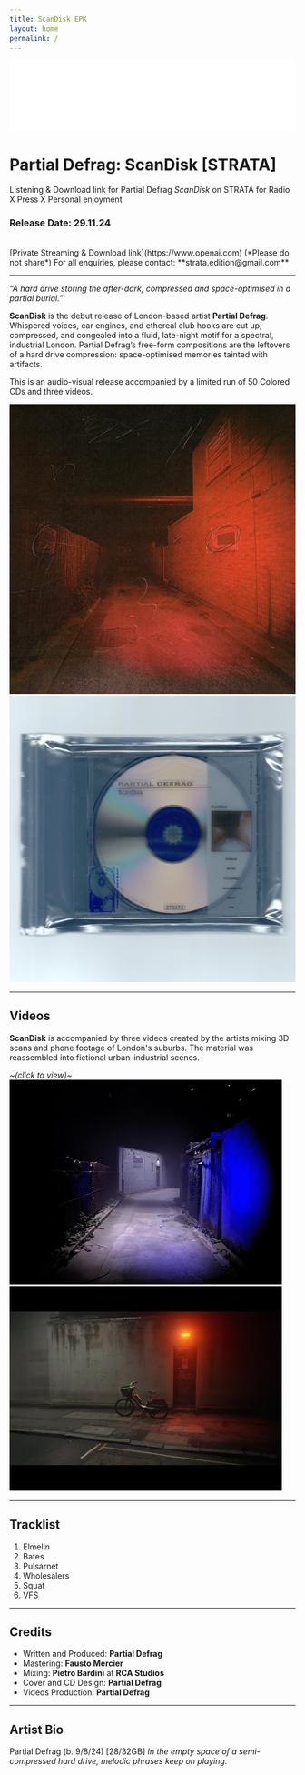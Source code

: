 ```yaml
---
title: ScanDisk EPK
layout: home
permalink: /
---
```


<img src="logo.png" alt="Strata Logo" class="centered-logo">

# Partial Defrag: ScanDisk [STRATA]

Listening & Download link for Partial Defrag *ScanDisk* on STRATA for Radio X Press X Personal enjoyment

### Release Date: 29.11.24
<br/>
[Private Streaming & Download link](https://www.openai.com) (*Please do not share*)
For all enquiries, please contact: **strata.edition@gmail.com**

---

*“A hard drive storing the after-dark, compressed and space-optimised in a partial burial.”*

**ScanDisk** is the debut release of London-based artist **Partial Defrag**. Whispered voices, car engines, and ethereal club hooks are cut up, compressed, and congealed into a fluid, late-night motif for a spectral, industrial London. Partial Defrag’s free-form compositions are the leftovers of a hard drive compression: space-optimised memories tainted with artifacts.

This is an audio-visual release accompanied by a limited run of 50 Colored CDs and three videos.

<img src="ScanDiskWebCover.png" alt="ScanDisk Cover" class="centered-image">
<img src="Scan Disck Scanned.jpg" alt="ScanDisk CD" class="centered-image">

---
## Videos
**ScanDisk** is accompanied by three videos created by the artists mixing 3D scans and phone footage of London's suburbs. The material was reassembled into fictional urban-industrial scenes. 

*~(click to view)~*
[<img alt="Elmelin Video" class="centered-vid" src="elmelinVid.jpg" />](https://www.youtube.com/watch?v=uZPCZdTdytw)
[<img alt="VFS Video" class="centered-vid" src="vfsVid.jpg" />](https://www.youtube.com/watch?v=uZPCZdTdytw)

---
## Tracklist

1. Elmelin
2. Bates
3. Pulsarnet
4. Wholesalers
5. Squat
6. VFS

---
## Credits
- Written and Produced: **Partial Defrag**
- Mastering: **Fausto Mercier**
- Mixing: **Pietro Bardini** at **RCA Studios**
- Cover and CD Design: **Partial Defrag**
- Videos Production: **Partial Defrag**

---
## Artist Bio
Partial Defrag (b. 9/8/24) [28/32GB] 
*In the empty space of a semi-compressed hard drive, melodic phrases keep on playing.*
